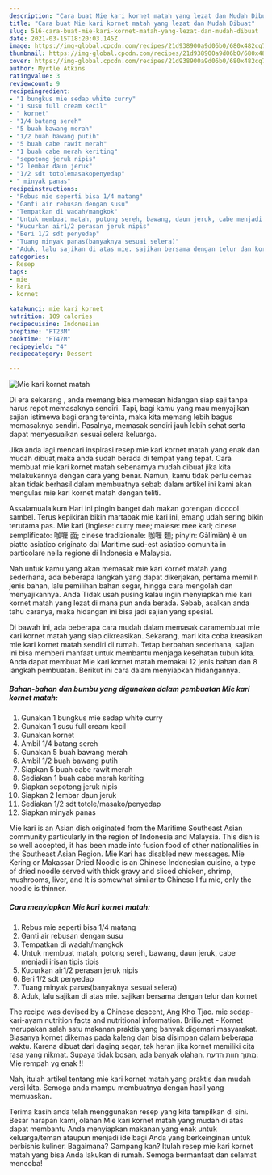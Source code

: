 ```yaml
---
description: "Cara buat Mie kari kornet matah yang lezat dan Mudah Dibuat"
title: "Cara buat Mie kari kornet matah yang lezat dan Mudah Dibuat"
slug: 516-cara-buat-mie-kari-kornet-matah-yang-lezat-dan-mudah-dibuat
date: 2021-03-15T18:20:03.145Z
image: https://img-global.cpcdn.com/recipes/21d938900a9d06b0/680x482cq70/mie-kari-kornet-matah-foto-resep-utama.jpg
thumbnail: https://img-global.cpcdn.com/recipes/21d938900a9d06b0/680x482cq70/mie-kari-kornet-matah-foto-resep-utama.jpg
cover: https://img-global.cpcdn.com/recipes/21d938900a9d06b0/680x482cq70/mie-kari-kornet-matah-foto-resep-utama.jpg
author: Myrtle Atkins
ratingvalue: 3
reviewcount: 9
recipeingredient:
- "1 bungkus mie sedap white curry"
- "1 susu full cream kecil"
- " kornet"
- "1/4 batang sereh"
- "5 buah bawang merah"
- "1/2 buah bawang putih"
- "5 buah cabe rawit merah"
- "1 buah cabe merah keriting"
- "sepotong jeruk nipis"
- "2 lembar daun jeruk"
- "1/2 sdt totolemasakopenyedap"
- " minyak panas"
recipeinstructions:
- "Rebus mie seperti bisa 1/4 matang"
- "Ganti air rebusan dengan susu"
- "Tempatkan di wadah/mangkok"
- "Untuk membuat matah, potong sereh, bawang, daun jeruk, cabe menjadi irisan tipis tipis"
- "Kucurkan air1/2 perasan jeruk nipis"
- "Beri 1/2 sdt penyedap"
- "Tuang minyak panas(banyaknya sesuai selera)"
- "Aduk, lalu sajikan di atas mie. sajikan bersama dengan telur dan kornet"
categories:
- Resep
tags:
- mie
- kari
- kornet

katakunci: mie kari kornet 
nutrition: 109 calories
recipecuisine: Indonesian
preptime: "PT23M"
cooktime: "PT47M"
recipeyield: "4"
recipecategory: Dessert

---
```



![Mie kari kornet matah](https://img-global.cpcdn.com/recipes/21d938900a9d06b0/680x482cq70/mie-kari-kornet-matah-foto-resep-utama.jpg)

Di era  sekarang , anda memang bisa memesan hidangan siap saji tanpa harus repot memasaknya sendiri. Tapi, bagi kamu yang mau menyajikan sajian istimewa bagi orang tercinta, maka kita memang lebih bagus memasaknya sendiri. Pasalnya, memasak sendiri jauh lebih sehat serta dapat menyesuaikan sesuai selera keluarga.

Jika anda lagi mencari inspirasi resep mie kari kornet matah yang enak dan mudah dibuat,maka anda sudah berada di tempat yang tepat. Cara membuat mie kari kornet matah  sebenarnya mudah dibuat jika kita melakukannya dengan cara yang benar. Namun, kamu tidak perlu cemas akan tidak berhasil dalam membuatnya 
sebab dalam artikel ini kami akan mengulas mie kari kornet matah dengan teliti.  

Assalamualaikum Hari ini pingin banget dah makan gorengan dicocol sambel. Terus kepikiran bikin martabak mie kari ini, emang udah sering bikin terutama pas. Mie kari (inglese: curry mee; malese: mee kari; cinese semplificato: 咖喱 面; cinese tradizionale: 咖喱 麵; pinyin: Gālímiàn) è un piatto asiatico originato dal Maritime sud-est asiatico comunità in particolare nella regione di Indonesia e Malaysia.

Nah untuk kamu yang akan memasak mie kari kornet matah yang sederhana, ada beberapa langkah yang dapat dikerjakan, pertama memilih jenis bahan, lalu pemilihan bahan segar, hingga cara mengolah dan menyajikannya. Anda Tidak usah pusing kalau ingin menyiapkan mie kari kornet matah yang lezat di mana pun anda berada. Sebab, asalkan anda  tahu caranya, maka hidangan ini bisa jadi sajian yang spesial.

Di bawah ini, ada beberapa cara mudah dalam memasak caramembuat mie kari kornet matah yang siap dikreasikan. Sekarang, mari kita coba kreasikan mie kari kornet matah sendiri di rumah. Tetap berbahan sederhana, sajian ini bisa memberi manfaat untuk membantu menjaga kesehatan tubuh kita. Anda dapat membuat Mie kari kornet matah memakai 12 jenis bahan dan 8 langkah pembuatan. Berikut ini cara dalam menyiapkan hidangannya.

<!--inarticleads1-->

##### Bahan-bahan dan bumbu yang digunakan dalam pembuatan Mie kari kornet matah:

1. Gunakan 1 bungkus mie sedap white curry
1. Gunakan 1 susu full cream kecil
1. Gunakan  kornet
1. Ambil 1/4 batang sereh
1. Gunakan 5 buah bawang merah
1. Ambil 1/2 buah bawang putih
1. Siapkan 5 buah cabe rawit merah
1. Sediakan 1 buah cabe merah keriting
1. Siapkan sepotong jeruk nipis
1. Siapkan 2 lembar daun jeruk
1. Sediakan 1/2 sdt totole/masako/penyedap
1. Siapkan  minyak panas


Mie kari is an Asian dish originated from the Maritime Southeast Asian community particularly in the region of Indonesia and Malaysia. This dish is so well accepted, it has been made into fusion food of other nationalities in the Southeast Asian Region. Mie Kari has disabled new messages. Mie Kering or Makassar Dried Noodle is an Chinese Indonesian cuisine, a type of dried noodle served with thick gravy and sliced chicken, shrimp, mushrooms, liver, and It is somewhat similar to Chinese I fu mie, only the noodle is thinner. 

<!--inarticleads2-->

##### Cara menyiapkan Mie kari kornet matah:

1. Rebus mie seperti bisa 1/4 matang
1. Ganti air rebusan dengan susu
1. Tempatkan di wadah/mangkok
1. Untuk membuat matah, potong sereh, bawang, daun jeruk, cabe menjadi irisan tipis tipis
1. Kucurkan air1/2 perasan jeruk nipis
1. Beri 1/2 sdt penyedap
1. Tuang minyak panas(banyaknya sesuai selera)
1. Aduk, lalu sajikan di atas mie. sajikan bersama dengan telur dan kornet


The recipe was devised by a Chinese descent, Ang Kho Tjao. mie sedap-kari-ayam nutrition facts and nutritional information. Brilio.net - Kornet merupakan salah satu makanan praktis yang banyak digemari masyarakat. Biasanya kornet dikemas pada kaleng dan bisa disimpan dalam beberapa waktu. Karena dibuat dari daging segar, tak heran jika kornet memiliki cita rasa yang nikmat. Supaya tidak bosan, ada banyak olahan. מתוך חוות הדעת: Mie rempah yg enak !! 

Nah, itulah artikel tentang  mie kari kornet matah  yang praktis dan mudah versi kita. Semoga anda mampu membuatnya dengan hasil yang memuaskan. 

Terima kasih anda telah menggunakan resep yang kita tampilkan di sini. Besar harapan kami, olahan  Mie kari kornet matah yang mudah di atas dapat membantu Anda menyiapkan makanan yang enak untuk keluarga/teman ataupun menjadi ide bagi Anda yang berkeinginan untuk berbisnis kuliner. Bagaimana? Gampang kan? Itulah resep mie kari kornet matah yang bisa Anda lakukan di rumah. Semoga bermanfaat dan selamat mencoba!

